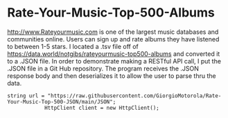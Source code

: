 # Rate-Your-Music-Top-500-Albums

http://www.Rateyourmusic.com is one of the largest music databases and communities online. Users can sign up and rate albums they have listened to between 1-5 stars. 
I located a .tsv file off of https://data.world/notgibs/rateyourmusic-top500-albums and converted it to a .JSON file. In order to demonstrate making a RESTful API call, 
I put the .JSON file in a Git Hub repository. The program receives the .JSON response body and then deserializes it to allow the user to parse thru the data.

```
string url = "https://raw.githubusercontent.com/GiorgioMotorola/Rate-Your-Music-Top-500-JSON/main/JSON";
            HttpClient client = new HttpClient();
```
